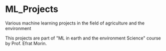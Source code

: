 # ML_Projects
Various machine learning projects in the field of agriculture and the environment

This projects are part of "ML in earth and the environment Science" course by Prof. Efrat Morin.
